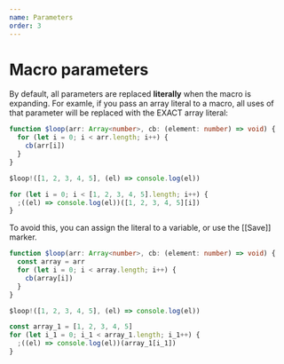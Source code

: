 ```yaml
---
name: Parameters
order: 3
---
```


# Macro parameters

By default, all parameters are replaced **literally** when the macro is expanding. For examle, if you pass an array literal to a macro, all uses of that parameter will be replaced with the EXACT array literal:

```ts --Macro
function $loop(arr: Array<number>, cb: (element: number) => void) {
  for (let i = 0; i < arr.length; i++) {
    cb(arr[i])
  }
}
```

```ts --Call
$loop!([1, 2, 3, 4, 5], (el) => console.log(el))
```

```ts --Result
for (let i = 0; i < [1, 2, 3, 4, 5].length; i++) {
  ;((el) => console.log(el))([1, 2, 3, 4, 5][i])
}
```

To avoid this, you can assign the literal to a variable, or use the [[Save]] marker.

```ts --Macro
function $loop(arr: Array<number>, cb: (element: number) => void) {
  const array = arr
  for (let i = 0; i < array.length; i++) {
    cb(array[i])
  }
}
```

```ts --Call
$loop!([1, 2, 3, 4, 5], (el) => console.log(el))
```

```ts --Result
const array_1 = [1, 2, 3, 4, 5]
for (let i_1 = 0; i_1 < array_1.length; i_1++) {
  ;((el) => console.log(el))(array_1[i_1])
}
```
